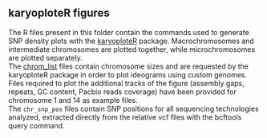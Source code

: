 ## karyoploteR figures

The R files present in this folder contain the commands used to generate SNP density plots with the [karyoploteR](https://bernatgel.github.io/karyoploter_tutorial/) package. Macrochromosomes and intermediate chromosomes are plotted together, while microchromosomes are plotted separately. <br />
The [chrom_list](https://github.com/SwallowGenomics/BarnSwallow/blob/main/Plots%20and%20figures/karyoploteR_figures/macro_interm_chromosomes/chrom_list.ls) files contain chromosome sizes and are requested by the karyoploteR package in order to plot ideograms using custom genomes. <br />
Files required to plot the additional tracks of the figure (assembly gaps, repeats, GC content, Pacbio reads coverage) have been provided for chromosome 1 and 14 as example files. <br />
The `chr_snp_pos` files contain SNP positions for all sequencing technologies analyzed, extracted directly from the relative vcf files with the bcftools query command.